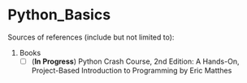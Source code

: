# Python_Basics
Sources of references (include but not limited to):
1. Books
   - [ ] \(**In Progress**\) Python Crash Course, 2nd Edition: A Hands-On, Project-Based Introduction to Programming by Eric Matthes
